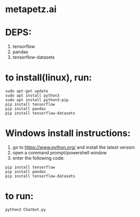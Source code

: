 # metapetz.ai

# DEPS:

1. tensorflow
2. pandas
3. tensorflow-datasets

# to install(linux), run:

```
sudo apt-get update
sudo apt install python3
sudo apt install python3-pip
pip install tensorflow
pip install pandas
pip install tensorflow-datasets

```
# Windows install instructions:

1. go to https://www.python.org/ and install the latest version
2. open a command prompt/powershell window
3. enter the following code:

```
pip install tensorflow
pip install pandas
pip install tensorflow-datasets
```
# to run:

```
python3 Chatbot.py
```
